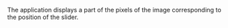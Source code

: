 The application displays a part of the pixels of the image corresponding to the position of the slider.
